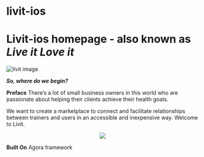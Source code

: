 # livit-ios
# Livit-ios homepage - also known as *Live it Love it*

![livit image](https://i.gyazo.com/405bbfafbd19f85c5aea29373c5059e0.png)

***So, where do we begin?***

**Preface**
There’s a lot of small business owners in this world who are passionate about helping their clients achieve their health goals. 

We want to create a marketplace to connect and facilitate relationships between trainers and users in an accessible and inexpensive way.
Welcome to Livit. 


<p align="center"><img src="https://i.gyazo.com/30e6ab319bbff31dbee59294ceb04cd7.gif">
</p>


**Built On**
Agora framework
